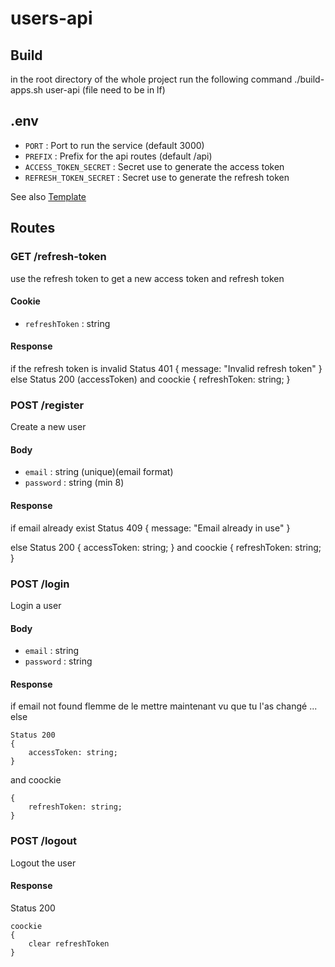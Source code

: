 # users-api

## Build
in the root directory of the whole project run the following command
./build-apps.sh user-api (file need to be in lf)


## .env
- `PORT` : Port to run the service (default 3000)
- `PREFIX` : Prefix for the api routes (default /api)
- `ACCESS_TOKEN_SECRET` : Secret use to generate the access token
- `REFRESH_TOKEN_SECRET` : Secret use to generate the refresh token

See also [Template](.env.template)

## Routes
### GET /refresh-token
use the refresh token to get a new access token and refresh token

#### Cookie
- `refreshToken` : string

#### Response
if the refresh token is invalid
Status 401
{
    message: "Invalid refresh token"
}
else
Status 200 (accessToken)
and coockie 
{
    refreshToken: string;
}

### POST /register
Create a new user

#### Body
- `email` : string (unique)(email format)
- `password` : string (min 8)

#### Response
if email already exist
Status 409 
{
    message: "Email already in use"
}

else
Status 200
{
    accessToken: string;
}
and coockie 
{
    refreshToken: string;
}

### POST /login
Login a user

#### Body
- `email` : string
- `password` : string
#### Response
if email not found
flemme de le mettre maintenant vu que tu l'as changé
...
else
```
Status 200
{
    accessToken: string;
} 
```
and coockie 
```
{
    refreshToken: string;
}
```

### POST /logout
Logout the user

#### Response
Status 200
```
coockie 
{
    clear refreshToken
}
```
